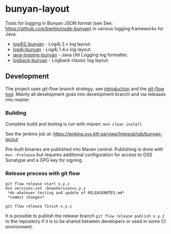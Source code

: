 # bunyan-layout

Tools for logging in Bunyan JSON format (see See: https://github.com/trentm/node-bunyan)
in various logging frameworks for Java.

* [log4j2-bunyan](log4j2-bunyan/) - Log4j 2.x log layout.
* [log4j-bunyan](log4j-bunyan/) - Log4j 1.4.x log layout. 
* [java-logging-bunyan](java-logging-bunyan/) - Java Util Logging log formatter.
* [logback-bunyan](logback-bunyan/) - Logback classic log layout.

## Development

The project uses git-flow branch strategy, see
[introduction](http://nvie.com/posts/a-successful-git-branching-model/)
and the [git-flow tool](https://github.com/nvie/gitflow). Mainly all
development goes into development branch and via releases into master.

### Building

Complete build and testing is run with maven: `mvn clean install`

See the jenkins job at:
https://jenkins.sys.kth.se/view/Integral/job/bunyan-layout

Pre-built binaries are published into Maven central. Publishing is done
with `mvn -Prelease` but requires additional configuration for access
to OSS Sonatype and a GPG key for signing.

### Release process with git flow

```
git flow release start x.y.z
mvn versions:set -DnewVersion=x.y.z
 *do whatever testing and update of RELEASENOTES.md*
 *commit changes*

git flow release finish x.y.z
```

It is possible to publish the release branch `git flow release publish x.y.z` to the 
repository if it is to be shared between developers or used in some CI environment.
